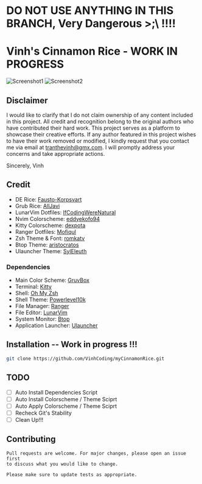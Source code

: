 # DO NOT USE ANYTHING IN THIS BRANCH, Very Dangerous >;\ !!!!

# Vinh's Cinnamon Rice - WORK IN PROGRESS
![Screenshot1](https://i.imgur.com/kHpVghw.png)
![Screenshot2](https://i.imgur.com/Fglf4Ep.png)

## Disclaimer

I would like to clarify that I do not claim ownership of any content included in this project. All credit and recognition belong to the original authors who have contributed their hard work. This project serves as a platform to showcase their creative efforts.
If any author featured in this project wishes to have their work removed or modified, I kindly request that you contact me via email at tranthevinh@gmx.com. I will promptly address your concerns and take appropriate actions.

Sincerely,
Vinh

## Credit
+ DE Rice: [Fausto-Korpsvart](https://github.com/Fausto-Korpsvart/Gruvbox-GTK-Theme)
+ Grub Rice: [AllJavi](https://github.com/AllJavi/tartarus-grub)
+ LunarVim Dotfiles: [IfCodingWereNatural](https://github.com/IfCodingWereNatural/minimal-nvim/tree/lunarvim)
+ Nvim Colorscheme: [eddyekofo94](https://github.com/eddyekofo94/gruvbox-flat.nvim)
+ Kitty Colorscheme: [dexpota](https://github.com/dexpota/kitty-themes)
+ Ranger Dotfiles: [Mofiqul](https://github.com/Mofiqul/i3-gaps-gruvbox-material/)
+ Zsh Theme & Font: [romkatv](https://github.com/romkatv/powerlevel10k)
+ Btop Theme: [aristocratos](https://github.com/aristocratos/bpytop) 
+ Ulauncher Theme: [SylEleuth](https://github.com/SylEleuth/ulauncher-gruvbox)

### Dependencies 
+ Main Color Scheme: [GruvBox](https://github.com/morhetz/gruvbox)
+ Terminal: [Kitty](https://github.com/kovidgoyal/kitty)
+ Shell: [Oh My Zsh](https://github.com/ohmyzsh/ohmyzsh)
+ Shell Theme: [Powerlevel10k](https://github.com/romkatv/powerlevel10k)
+ File Manager: [Ranger](https://github.com/ranger/ranger)
+ File Editor: [LunarVim](https://github.com/LunarVim/LunarVim) 
+ System Monitor: [Btop](https://github.com/aristocratos/bpytop)
+ Application Launcher: [Ulauncher](https://github.com/Ulauncher/Ulauncher)

## Installation -- Work in progress !!!

```bash
git clone https://github.com/VinhCoding/myCinnamonRice.git
```

## TODO
- [ ]  Auto Install Dependencies Script
- [ ]  Auto Install Colorscheme / Theme Sciprt
- [ ]  Auto Apply Colorscheme / Theme Sciprt
- [ ]  Recheck Git's Stability
- [ ]  Clean Up!!!

## Contributing
```
Pull requests are welcome. For major changes, please open an issue first
to discuss what you would like to change.

Please make sure to update tests as appropriate.
```

